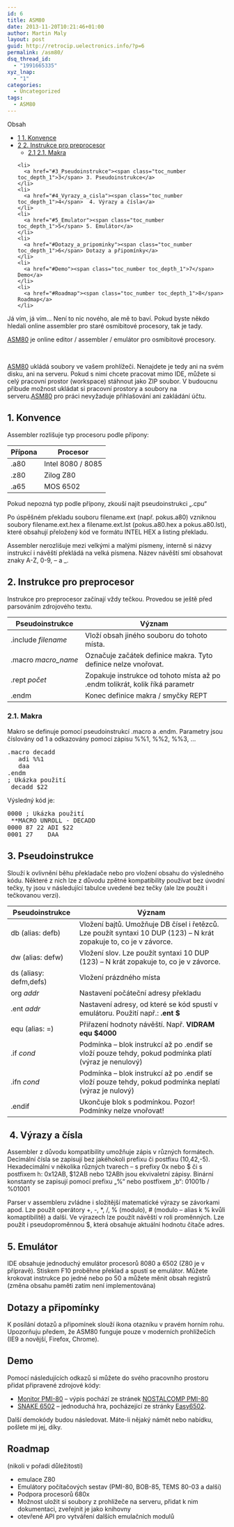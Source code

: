 ```yaml
---
id: 6
title: ASM80
date: 2013-11-20T10:21:46+01:00
author: Martin Maly
layout: post
guid: http://retrocip.uelectronics.info/?p=6
permalink: /asm80/
dsq_thread_id:
  - "1991665335"
xyz_lnap:
  - "1"
categories:
  - Uncategorized
tags:
  - ASM80
---
```

<div id="toc_container" class="toc_wrap_right no_bullets">
  <p class="toc_title">
    Obsah
  </p>
  
  <ul class="toc_list">
    <li>
      <a href="#1_Konvence"><span class="toc_number toc_depth_1">1</span> 1. Konvence</a>
    </li>
    <li>
      <a href="#2_Instrukce_pro_preprocesor"><span class="toc_number toc_depth_1">2</span> 2. Instrukce pro preprocesor</a><ul>
        <li>
          <a href="#21_Makra"><span class="toc_number toc_depth_2">2.1</span> 2.1. Makra</a>
        </li>
      </ul>
    </li>
    
    <li>
      <a href="#3_Pseudoinstrukce"><span class="toc_number toc_depth_1">3</span> 3. Pseudoinstrukce</a>
    </li>
    <li>
      <a href="#4_Vyrazy_a_cisla"><span class="toc_number toc_depth_1">4</span>  4. Výrazy a čísla</a>
    </li>
    <li>
      <a href="#5_Emulator"><span class="toc_number toc_depth_1">5</span> 5. Emulátor</a>
    </li>
    <li>
      <a href="#Dotazy_a_pripominky"><span class="toc_number toc_depth_1">6</span> Dotazy a připomínky</a>
    </li>
    <li>
      <a href="#Demo"><span class="toc_number toc_depth_1">7</span> Demo</a>
    </li>
    <li>
      <a href="#Roadmap"><span class="toc_number toc_depth_1">8</span> Roadmap</a>
    </li>
  </ul>
</div>

Já vím, já vím&#8230; Není to nic nového, ale mě to baví. Pokud byste někdo hledali online assembler pro staré osmibitové procesory, tak je tady.

<!--more-->

[ASM80](http://www.asm80.com/) je online editor / assembler / emulátor pro osmibitové procesory.

&nbsp;

[ASM80](http://www.asm80.com/) ukládá soubory ve vašem prohlížeči. Nenajdete je tedy ani na svém disku, ani na serveru. Pokud s nimi chcete pracovat mimo IDE, můžete si celý pracovní prostor (workspace) stáhnout jako ZIP soubor. V budoucnu přibude možnost ukládat si pracovní prostory a soubory na serveru.[ASM80](http://www.asm80.com/) pro práci nevyžaduje přihlašování ani zakládání účtu.

## <span id="1_Konvence">1. Konvence</span>

Assembler rozlišuje typ procesoru podle přípony:

| Přípona | Procesor          |
| ------- | ----------------- |
| .a80    | Intel 8080 / 8085 |
| .z80    | Zilog Z80         |
| .a65    | MOS 6502          |

Pokud nepozná typ podle přípony, zkouší najít pseudoinstrukci „.cpu“

Po úspěšném překladu souboru filename.ext (např. pokus.a80) vzniknou soubory filename.ext.hex a filename.ext.lst (pokus.a80.hex a pokus.a80.lst), které obsahují přeložený kód ve formátu INTEL HEX a listing překladu.

Assembler nerozlišuje mezi velkými a malými písmeny, interně si názvy instrukcí i návěští překládá na velká písmena. Název návěští smí obsahovat znaky A-Z, 0-9, – a _.

## <span id="2_Instrukce_pro_preprocesor">2. Instrukce pro preprocesor</span>

Instrukce pro preprocesor začínají vždy tečkou. Provedou se ještě před parsováním zdrojového textu.

| Pseudoinstrukce     | Význam                                                                       |
| ------------------- | ---------------------------------------------------------------------------- |
| .include _filename_ | Vloží obsah jiného souboru do tohoto místa.                                  |
| .macro _macro_name_ | Označuje začátek definice makra. Tyto definice nelze vnořovat.               |
| .rept _počet_       | Zopakuje instrukce od tohoto místa až po .endm tolikrát, kolik říká parametr |
| .endm               | Konec definice makra / smyčky REPT                                           |

### <span id="21_Makra">2.1. Makra</span>

Makro se definuje pomocí pseudoinstrukcí .macro a .endm. Parametry jsou číslovány od 1 a odkazovány pomocí zápisu %%1, %%2, %%3, …

<pre>.macro decadd
   adi %%1
   daa
.endm
; Ukázka použití
 decadd $22</pre>

Výsledný kód je:

<pre>0000 ; Ukázka použití 
 **MACRO UNROLL - DECADD
0000 87 22 ADI $22 
0001 27    DAA</pre>

## <span id="3_Pseudoinstrukce">3. Pseudoinstrukce</span>

Slouží k ovlivnění běhu překladače nebo pro vložení obsahu do výsledného kódu. Některé z nich lze z důvodu zpětné kompatibility používat bez úvodní tečky, ty jsou v následující tabulce uvedené bez tečky (ale lze použít i tečkovanou verzi).

| Pseudoinstrukce        | Význam                                                                                                             |
| ---------------------- | ------------------------------------------------------------------------------------------------------------------ |
| db (alias: defb)       | Vložení bajtů. Umožňuje DB čísel i řetězců. Lze použít syntaxi 10 DUP (123) – N krát zopakuje to, co je v závorce. |
| dw (alias: defw)       | Vložení slov. Lze použít syntaxi 10 DUP (123) – N krát zopakuje to, co je v závorce.                               |
| ds (aliasy: defm,defs) | Vložení prázdného místa                                                                                            |
| org _addr_             | Nastavení počáteční adresy překladu                                                                                |
| .ent _addr_            | Nastavení adresy, od které se kód spustí v emulátoru. Použití např.: **.ent $**                                    |
| equ (alias: =)         | Přiřazení hodnoty návěští. Např. **VIDRAM equ $4000**                                                              |
| .if _cond_             | Podmínka – blok instrukcí až po .endif se vloží pouze tehdy, pokud podmínka platí (výraz je nenulový)              |
| .ifn _cond_            | Podmínka – blok instrukcí až po .endif se vloží pouze tehdy, pokud podmínka neplatí (výraz je nulový)              |
| .endif                 | Ukončuje blok s podmínkou. Pozor! Podmínky nelze vnořovat!                                                         |

## <span id="4_Vyrazy_a_cisla"> 4. Výrazy a čísla</span>

Assembler z důvodu kompatibility umožňuje zápis v různých formátech. Decimální čísla se zapisují bez jakéhokoli prefixu či postfixu (10,42,-5). Hexadecimální v několika různých tvarech – s prefixy 0x nebo $ či s postfixem h: 0x12AB, $12AB nebo 12ABh jsou ekvivaletní zápisy. Binární konstanty se zapisují pomocí prefixu „%“ nebo postfixem „b“: 01001b / %01001

Parser v assembleru zvládne i složitější matematické výrazy se závorkami apod. Lze použít operátory +, -, *, /, % (modulo), # (modulo – alias k % kvůli komaptibilitě) a další. Ve výrazech lze použít návěští v roli proměnných. Lze použít i pseudoproměnnou $, která obsahuje aktuální hodnotu čítače adres.

## <span id="5_Emulator">5. Emulátor</span>

IDE obsahuje jednoduchý emulátor procesorů 8080 a 6502 (Z80 je v přípravě). Stiskem F10 proběhne překlad a spustí se emulátor. Můžete krokovat instrukce po jedné nebo po 50 a můžete měnit obsah registrů (změna obsahu paměti zatím není implementována)

## <span id="Dotazy_a_pripominky">Dotazy a připomínky</span>

K posílání dotazů a připomínek slouží ikona otazníku v pravém horním rohu. Upozorňuju předem, že ASM80 funguje pouze v moderních prohlížečích (IE9 a novější, Firefox, Chrome).

## <span id="Demo">Demo</span>

Pomocí následujících odkazů si můžete do svého pracovního prostoru přidat připravené zdrojové kódy:

  * [Monitor PMI-80](http://www.asm80.com/#demo/pmi80.a80) &#8211; výpis pochází ze stránek [NOSTALCOMP PMI-80](http://www.nostalcomp.cz/pmi80.php)
  * [SNAKE 6502](http://www.asm80.com/#demo/game.a65) – jednoduchá hra, pocházející ze stránky [Easy6502](http://skilldrick.github.io/easy6502/index.html).

Další demokódy budou následovat. Máte-li nějaký námět nebo nabídku, pošlete mi jej, díky.

## <span id="Roadmap">Roadmap</span>

(nikoli v pořadí důležitosti)

  * emulace Z80
  * Emulátory počítačových sestav (PMI-80, BOB-85, TEMS 80-03 a další)
  * Podpora procesorů 680x
  * Možnost uložit si soubory z prohlížeče na serveru, přidat k nim dokumentaci, zveřejnit je jako knihovny
  * otevřené API pro vytváření dalších emulačních modulů